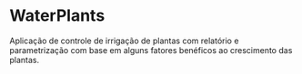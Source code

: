 # WaterPlants
Aplicação de controle de irrigação de plantas com relatório e parametrização com base em alguns fatores benéficos ao crescimento das plantas.
